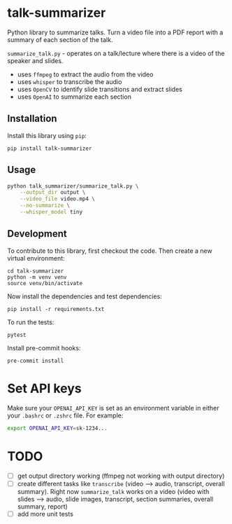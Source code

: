 # talk-summarizer

Python library to summarize talks. Turn a video file into a PDF report with a summary of each section of the talk.

`summarize_talk.py` - operates on a talk/lecture where there is a video of the speaker and slides.

- uses `ffmpeg` to extract the audio from the video
- uses `whisper` to transcribe the audio
- uses `OpenCV` to identify slide transitions and extract slides
- uses `OpenAI` to summarize each section

## Installation

Install this library using `pip`:

    pip install talk-summarizer

## Usage

```bash
python talk_summarizer/summarize_talk.py \
    --output_dir output \
    --video_file video.mp4 \
    --no-summarize \
    --whisper_model tiny
```

## Development

To contribute to this library, first checkout the code. Then create a new virtual environment:

    cd talk-summarizer
    python -m venv venv
    source venv/bin/activate

Now install the dependencies and test dependencies:

    pip install -r requirements.txt

To run the tests:

    pytest

Install pre-commit hooks:

    pre-commit install





# Set API keys

Make sure your `OPENAI_API_KEY` is set as an environment variable in either your `.bashrc` or `.zshrc` file. For example:

```bash
export OPENAI_API_KEY=sk-1234...
```


# TODO

- [ ] get output directory working (ffmpeg not working with output directory)
- [ ] create different tasks like `transcribe` (video --> audio, transcript, overall summary). Right now `summarize_talk` works on a video (video with slides --> audio, slide images, transcript, section summaries, overall summary, report)
- [ ] add more unit tests
